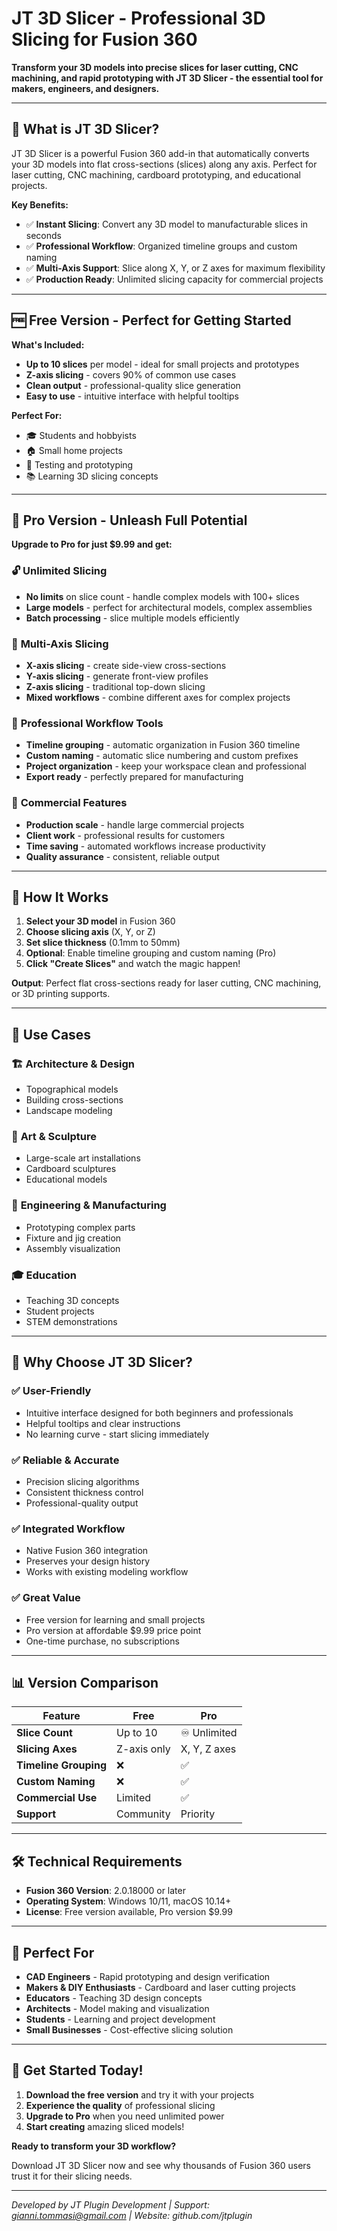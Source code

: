 # JT 3D Slicer - Professional 3D Slicing for Fusion 360

**Transform your 3D models into precise slices for laser cutting, CNC machining, and rapid prototyping with JT 3D Slicer - the essential tool for makers, engineers, and designers.**

---

## 🚀 What is JT 3D Slicer?

JT 3D Slicer is a powerful Fusion 360 add-in that automatically converts your 3D models into flat cross-sections (slices) along any axis. Perfect for laser cutting, CNC machining, cardboard prototyping, and educational projects.

**Key Benefits:**
- ✅ **Instant Slicing**: Convert any 3D model to manufacturable slices in seconds
- ✅ **Professional Workflow**: Organized timeline groups and custom naming
- ✅ **Multi-Axis Support**: Slice along X, Y, or Z axes for maximum flexibility
- ✅ **Production Ready**: Unlimited slicing capacity for commercial projects

---

## 🆓 Free Version - Perfect for Getting Started

**What's Included:**
- **Up to 10 slices** per model - ideal for small projects and prototypes
- **Z-axis slicing** - covers 90% of common use cases
- **Clean output** - professional-quality slice generation
- **Easy to use** - intuitive interface with helpful tooltips

**Perfect For:**
- 🎓 Students and hobbyists
- 🏠 Small home projects
- 🧪 Testing and prototyping
- 📚 Learning 3D slicing concepts

---

## 🚀 Pro Version - Unleash Full Potential

**Upgrade to Pro for just $9.99 and get:**

### 🔓 **Unlimited Slicing**
- **No limits** on slice count - handle complex models with 100+ slices
- **Large models** - perfect for architectural models, complex assemblies
- **Batch processing** - slice multiple models efficiently

### 🎯 **Multi-Axis Slicing**
- **X-axis slicing** - create side-view cross-sections
- **Y-axis slicing** - generate front-view profiles  
- **Z-axis slicing** - traditional top-down slicing
- **Mixed workflows** - combine different axes for complex projects

### 🎨 **Professional Workflow Tools**
- **Timeline grouping** - automatic organization in Fusion 360 timeline
- **Custom naming** - automatic slice numbering and custom prefixes
- **Project organization** - keep your workspace clean and professional
- **Export ready** - perfectly prepared for manufacturing

### 💼 **Commercial Features**
- **Production scale** - handle large commercial projects
- **Client work** - professional results for customers
- **Time saving** - automated workflows increase productivity
- **Quality assurance** - consistent, reliable output

---

## 🔧 How It Works

1. **Select your 3D model** in Fusion 360
2. **Choose slicing axis** (X, Y, or Z)
3. **Set slice thickness** (0.1mm to 50mm)
4. **Optional**: Enable timeline grouping and custom naming (Pro)
5. **Click "Create Slices"** and watch the magic happen!

**Output**: Perfect flat cross-sections ready for laser cutting, CNC machining, or 3D printing supports.

---

## 🎯 Use Cases

### 🏗️ **Architecture & Design**
- Topographical models
- Building cross-sections
- Landscape modeling

### 🎨 **Art & Sculpture**
- Large-scale art installations
- Cardboard sculptures
- Educational models

### 🔧 **Engineering & Manufacturing**
- Prototyping complex parts
- Fixture and jig creation
- Assembly visualization

### 🎓 **Education**
- Teaching 3D concepts
- Student projects
- STEM demonstrations

---

## 🌟 Why Choose JT 3D Slicer?

### ✅ **User-Friendly**
- Intuitive interface designed for both beginners and professionals
- Helpful tooltips and clear instructions
- No learning curve - start slicing immediately

### ✅ **Reliable & Accurate**
- Precision slicing algorithms
- Consistent thickness control
- Professional-quality output

### ✅ **Integrated Workflow**
- Native Fusion 360 integration
- Preserves your design history
- Works with existing modeling workflow

### ✅ **Great Value**
- Free version for learning and small projects
- Pro version at affordable $9.99 price point
- One-time purchase, no subscriptions

---

## 📊 Version Comparison

| Feature | Free | Pro |
|---------|------|-----|
| **Slice Count** | Up to 10 | ♾️ Unlimited |
| **Slicing Axes** | Z-axis only | X, Y, Z axes |
| **Timeline Grouping** | ❌ | ✅ |
| **Custom Naming** | ❌ | ✅ |
| **Commercial Use** | Limited | ✅ |
| **Support** | Community | Priority |

---

## 🛠️ Technical Requirements

- **Fusion 360 Version**: 2.0.18000 or later
- **Operating System**: Windows 10/11, macOS 10.14+
- **License**: Free version available, Pro version $9.99

---

## 🎯 Perfect For

- **CAD Engineers** - Rapid prototyping and design verification
- **Makers & DIY Enthusiasts** - Cardboard and laser cutting projects
- **Educators** - Teaching 3D design concepts
- **Architects** - Model making and visualization
- **Students** - Learning and project development
- **Small Businesses** - Cost-effective slicing solution

---

## 🚀 Get Started Today!

1. **Download the free version** and try it with your projects
2. **Experience the quality** of professional slicing
3. **Upgrade to Pro** when you need unlimited power
4. **Start creating** amazing sliced models!

**Ready to transform your 3D workflow?** 

Download JT 3D Slicer now and see why thousands of Fusion 360 users trust it for their slicing needs.

---

*Developed by JT Plugin Development | Support: gianni.tommasi@gmail.com | Website: github.com/jtplugin*
